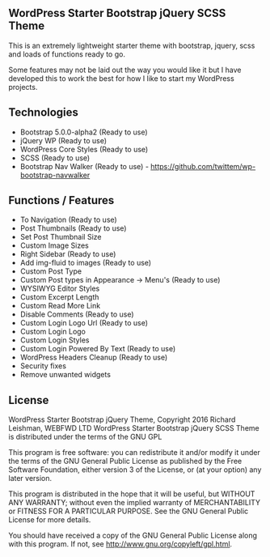 WordPress Starter Bootstrap jQuery SCSS Theme
---------------
This is an extremely lightweight starter theme with bootstrap, jquery, scss and loads of functions ready to go.

Some features may not be laid out the way you would like it but I have developed this to work the best for how I like to start my WordPress projects.

Technologies
---------------
- Bootstrap 5.0.0-alpha2 (Ready to use)
- jQuery WP (Ready to use)
- WordPress Core Styles (Ready to use)
- SCSS (Ready to use)
- Bootstrap Nav Walker (Ready to use) - https://github.com/twittem/wp-bootstrap-navwalker

Functions / Features
---------------
- To Navigation (Ready to use)
- Post Thumbnails (Ready to use)
- Set Post Thumbnail Size
- Custom Image Sizes
- Right Sidebar (Ready to use)
- Add img-fluid to images (Ready to use)
- Custom Post Type
- Custom Post types in Appearance -> Menu's  (Ready to use)
- WYSIWYG Editor Styles
- Custom Excerpt Length
- Custom Read More Link
- Disable Comments (Ready to use)
- Custom Login Logo Url (Ready to use)
- Custom Login Logo
- Custom Login Styles
- Custom Login Powered By Text (Ready to use)
- WordPress Headers Cleanup (Ready to use)
- Security fixes
- Remove unwanted widgets

License
---------------
WordPress Starter Bootstrap jQuery Theme, Copyright 2016 Richard Leishman, WEBFWD LTD
WordPress Starter Bootstrap jQuery SCSS Theme is distributed under the terms of the GNU GPL

This program is free software: you can redistribute it and/or modify
it under the terms of the GNU General Public License as published by
the Free Software Foundation, either version 3 of the License, or
(at your option) any later version.

This program is distributed in the hope that it will be useful,
but WITHOUT ANY WARRANTY; without even the implied warranty of
MERCHANTABILITY or FITNESS FOR A PARTICULAR PURPOSE.  See the
GNU General Public License for more details.

You should have received a copy of the GNU General Public License
along with this program.  If not, see http://www.gnu.org/copyleft/gpl.html.
